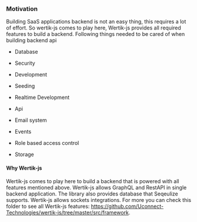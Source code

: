 
### Motivation

Building SaaS applications backend is not an easy thing, this requires a lot of effort. So wertik-js comes to play here, Wertik-js provides all required features to build a backend. Following things needed to be cared of when building backend api


- Database

- Security

- Development

- Seeding

- Realtime Development

- Api

- Email system

- Events

- Role based access control

- Storage


#### Why Wertik-js

Wertik-js comes to play here to build a backend that is powered with all features mentioned above. Wertik-js allows GraphQL and RestAPI in single backend application. The library also provides database that Seqeulize supports. Wertik-js allows sockets integrations. For more you can check this folder to see all Wertik-js features: https://github.com/Uconnect-Technologies/wertik-js/tree/master/src/framework.
